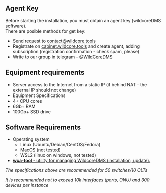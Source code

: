 ## Agent Key
Before starting the installation, you must obtain an agent key (wildcoreDMS software).   
There are posible methods for get key:       

* Send request to contact@wildcore.tools
* Registrate on [cabinet.wildcore.tools](https://cabinet.wildcore.tools) and create agent, adding subscription (registration confirmation - check spam, please)
* Write to our group in telegram - [@WildCoreDMS](https://t.me/wildcore_dms_channel)

## Equipment requirements
* Server access to the Internet from a static IP (if behind NAT - the external IP should not change)
* Equipment Specifications
* 4+ CPU cores
* 6Gb+ RAM
* 100Gb+ SSD drive

## Software Requirements
* Operating system
    * Linux (Ubuntu/Debian/CentOS/Fedora)
    * MacOS (not tested)
    * WSL2 (linux on windows, not tested)
* [**wca-tool** - utility for managing WildcoreDMS (installation, update).](wca-tool/index.md)


*The specifications above are recommended for 50 switches/10 OLTs*

*It is recommended not to exceed 10k interfaces (ports, ONU) and 300 devices per instance*
